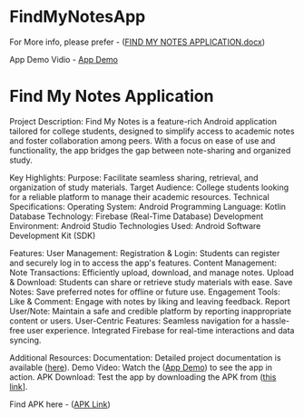 ﻿# FindMyNotesApp


For More info, please prefer - ([FIND MY NOTES APPLICATION.docx](https://github.com/ksaverdekar3009/find_my_notes/raw/main/FIND%20MY%20NOTES%20APLLICATION.docx))

App Demo Vidio - [App Demo](https://github.com/ksaverdekar3009/find_my_notes/raw/main/App%20Demo.mp4)



# Find My Notes Application
Project Description: 
Find My Notes is a feature-rich Android application tailored for college students, designed to simplify access to academic notes and foster collaboration among peers. With a focus on ease of use and functionality, the app bridges the gap between note-sharing and organized study.

Key Highlights:
Purpose: Facilitate seamless sharing, retrieval, and organization of study materials.
Target Audience: College students looking for a reliable platform to manage their academic resources.
Technical Specifications:
Operating System: Android
Programming Language: Kotlin
Database Technology: Firebase (Real-Time Database)
Development Environment: Android Studio
Technologies Used: Android Software Development Kit (SDK)

Features:
User Management:
Registration & Login: Students can register and securely log in to access the app's features.
Content Management:
Note Transactions: Efficiently upload, download, and manage notes.
Upload & Download: Students can share or retrieve study materials with ease.
Save Notes: Save preferred notes for offline or future use.
Engagement Tools:
Like & Comment: Engage with notes by liking and leaving feedback.
Report User/Note: Maintain a safe and credible platform by reporting inappropriate content or users.
User-Centric Features:
Seamless navigation for a hassle-free user experience.
Integrated Firebase for real-time interactions and data syncing.

Additional Resources:
Documentation: Detailed project documentation is available ([here](https://github.com/ksaverdekar3009/find_my_notes/raw/main/FIND%20MY%20NOTES%20APLLICATION.docx)).
Demo Video: Watch the ([App Demo](https://github.com/ksaverdekar3009/find_my_notes/raw/main/App%20Demo.mp4)) to see the app in action.
APK Download: Test the app by downloading the APK from ([this link](https://github.com/ksaverdekar3009/find_my_notes/raw/main/app/debug/app-debug.apk)].

Find APK here - ([APK Link](https://github.com/ksaverdekar3009/find_my_notes/raw/main/app/debug/app-debug.apk))
